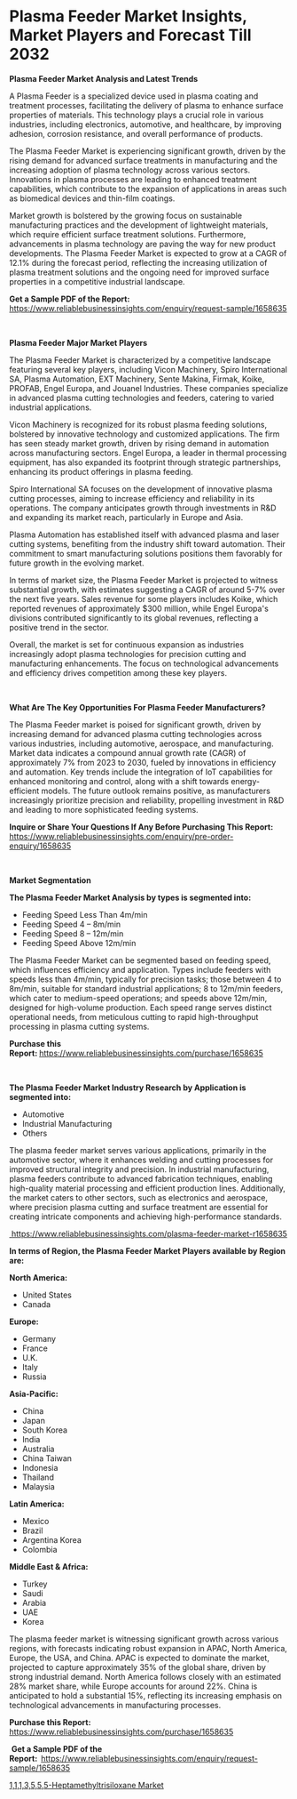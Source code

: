 <p><h1>Plasma Feeder Market Insights, Market Players and Forecast Till 2032</h1></p><p><strong>Plasma Feeder Market Analysis and Latest Trends</strong></p>
<p><p>A Plasma Feeder is a specialized device used in plasma coating and treatment processes, facilitating the delivery of plasma to enhance surface properties of materials. This technology plays a crucial role in various industries, including electronics, automotive, and healthcare, by improving adhesion, corrosion resistance, and overall performance of products.</p><p>The Plasma Feeder Market is experiencing significant growth, driven by the rising demand for advanced surface treatments in manufacturing and the increasing adoption of plasma technology across various sectors. Innovations in plasma processes are leading to enhanced treatment capabilities, which contribute to the expansion of applications in areas such as biomedical devices and thin-film coatings.</p><p>Market growth is bolstered by the growing focus on sustainable manufacturing practices and the development of lightweight materials, which require efficient surface treatment solutions. Furthermore, advancements in plasma technology are paving the way for new product developments. The Plasma Feeder Market is expected to grow at a CAGR of 12.1% during the forecast period, reflecting the increasing utilization of plasma treatment solutions and the ongoing need for improved surface properties in a competitive industrial landscape.</p></p>
<p><strong>Get a Sample PDF of the Report:&nbsp;</strong> <a href="https://www.reliablebusinessinsights.com/enquiry/request-sample/1658635?utm_campaign=3077&utm_medium=2&utm_source=Github&utm_content=ia&utm_term=23032025&utm_id=plasma-feeder">https://www.reliablebusinessinsights.com/enquiry/request-sample/1658635</a></p>
<p>&nbsp;</p>
<p><strong>Plasma Feeder Major Market Players</strong></p>
<p><p>The Plasma Feeder Market is characterized by a competitive landscape featuring several key players, including Vicon Machinery, Spiro International SA, Plasma Automation, EXT Machinery, Sente Makina, Firmak, Koike, PROFAB, Engel Europa, and Jouanel Industries. These companies specialize in advanced plasma cutting technologies and feeders, catering to varied industrial applications. </p><p>Vicon Machinery is recognized for its robust plasma feeding solutions, bolstered by innovative technology and customized applications. The firm has seen steady market growth, driven by rising demand in automation across manufacturing sectors. Engel Europa, a leader in thermal processing equipment, has also expanded its footprint through strategic partnerships, enhancing its product offerings in plasma feeding.</p><p>Spiro International SA focuses on the development of innovative plasma cutting processes, aiming to increase efficiency and reliability in its operations. The company anticipates growth through investments in R&D and expanding its market reach, particularly in Europe and Asia.</p><p>Plasma Automation has established itself with advanced plasma and laser cutting systems, benefiting from the industry shift toward automation. Their commitment to smart manufacturing solutions positions them favorably for future growth in the evolving market.</p><p>In terms of market size, the Plasma Feeder Market is projected to witness substantial growth, with estimates suggesting a CAGR of around 5-7% over the next five years. Sales revenue for some players includes Koike, which reported revenues of approximately $300 million, while Engel Europa's divisions contributed significantly to its global revenues, reflecting a positive trend in the sector.</p><p>Overall, the market is set for continuous expansion as industries increasingly adopt plasma technologies for precision cutting and manufacturing enhancements. The focus on technological advancements and efficiency drives competition among these key players.</p></p>
<p>&nbsp;</p>
<p><strong>What Are The Key Opportunities For Plasma Feeder Manufacturers?</strong></p>
<p><p>The Plasma Feeder market is poised for significant growth, driven by increasing demand for advanced plasma cutting technologies across various industries, including automotive, aerospace, and manufacturing. Market data indicates a compound annual growth rate (CAGR) of approximately 7% from 2023 to 2030, fueled by innovations in efficiency and automation. Key trends include the integration of IoT capabilities for enhanced monitoring and control, along with a shift towards energy-efficient models. The future outlook remains positive, as manufacturers increasingly prioritize precision and reliability, propelling investment in R&D and leading to more sophisticated feeding systems.</p></p>
<p><strong>Inquire or Share Your Questions If Any Before Purchasing This Report:</strong> <a href="https://www.reliablebusinessinsights.com/enquiry/pre-order-enquiry/1658635?utm_campaign=3077&utm_medium=2&utm_source=Github&utm_content=ia&utm_term=23032025&utm_id=plasma-feeder">https://www.reliablebusinessinsights.com/enquiry/pre-order-enquiry/1658635</a></p>
<p>&nbsp;</p>
<p><strong>Market Segmentation</strong></p>
<p><strong>The Plasma Feeder Market Analysis by types is segmented into:</strong></p>
<p><ul><li>Feeding Speed Less Than 4m/min</li><li>Feeding Speed 4 – 8m/min</li><li>Feeding Speed 8 – 12m/min</li><li>Feeding Speed Above 12m/min</li></ul></p>
<p><p>The Plasma Feeder Market can be segmented based on feeding speed, which influences efficiency and application. Types include feeders with speeds less than 4m/min, typically for precision tasks; those between 4 to 8m/min, suitable for standard industrial applications; 8 to 12m/min feeders, which cater to medium-speed operations; and speeds above 12m/min, designed for high-volume production. Each speed range serves distinct operational needs, from meticulous cutting to rapid high-throughput processing in plasma cutting systems.</p></p>
<p><strong>Purchase this Report:&nbsp;</strong><a href="https://www.reliablebusinessinsights.com/purchase/1658635?utm_campaign=3077&utm_medium=2&utm_source=Github&utm_content=ia&utm_term=23032025&utm_id=plasma-feeder">https://www.reliablebusinessinsights.com/purchase/1658635</a></p>
<p>&nbsp;</p>
<p><strong>The Plasma Feeder Market Industry Research by Application is segmented into:</strong></p>
<p><ul><li>Automotive</li><li>Industrial Manufacturing</li><li>Others</li></ul></p>
<p><p>The plasma feeder market serves various applications, primarily in the automotive sector, where it enhances welding and cutting processes for improved structural integrity and precision. In industrial manufacturing, plasma feeders contribute to advanced fabrication techniques, enabling high-quality material processing and efficient production lines. Additionally, the market caters to other sectors, such as electronics and aerospace, where precision plasma cutting and surface treatment are essential for creating intricate components and achieving high-performance standards.</p></p>
<p><a href="https://www.reliablebusinessinsights.com/plasma-feeder-market-r1658635?utm_campaign=3077&utm_medium=2&utm_source=Github&utm_content=ia&utm_term=23032025&utm_id=plasma-feeder">&nbsp;https://www.reliablebusinessinsights.com/plasma-feeder-market-r1658635</a></p>
<p><strong>In terms of Region, the Plasma Feeder Market Players available by Region are:</strong></p>
<p>
    <p> <strong> North America: </strong>
        <ul>
            <li>United States</li>
            <li>Canada</li>
        </ul>
        </p> 
    <p> <strong> Europe: </strong>
        <ul>
            <li>Germany</li>
            <li>France</li>
            <li>U.K.</li>
            <li>Italy</li>
            <li>Russia</li>
        </ul>
        </p> 
    <p> <strong> Asia-Pacific: </strong>
        <ul>
            <li>China</li>
            <li>Japan</li>
            <li>South Korea</li>
            <li>India</li>
            <li>Australia</li>
            <li>China Taiwan</li>
            <li>Indonesia</li>
            <li>Thailand</li>
            <li>Malaysia</li>
        </ul>
        </p> 
    <p> <strong> Latin America: </strong>
        <ul>
            <li>Mexico</li>
            <li>Brazil</li>
            <li>Argentina Korea</li>
            <li>Colombia</li>
        </ul>
        </p> 
    <p> <strong> Middle East & Africa: </strong>
        <ul>
            <li>Turkey</li>
            <li>Saudi</li>
            <li>Arabia</li>
            <li>UAE</li>
            <li>Korea</li>
        </ul>
    </p>
    </p>
<p><p>The plasma feeder market is witnessing significant growth across various regions, with forecasts indicating robust expansion in APAC, North America, Europe, the USA, and China. APAC is expected to dominate the market, projected to capture approximately 35% of the global share, driven by strong industrial demand. North America follows closely with an estimated 28% market share, while Europe accounts for around 22%. China is anticipated to hold a substantial 15%, reflecting its increasing emphasis on technological advancements in manufacturing processes.</p></p>
<p><strong>Purchase this Report: </strong><a href="https://www.reliablebusinessinsights.com/purchase/1658635?utm_campaign=3077&utm_medium=2&utm_source=Github&utm_content=ia&utm_term=23032025&utm_id=plasma-feeder">https://www.reliablebusinessinsights.com/purchase/1658635</a></p>
<p>&nbsp;<strong>Get a Sample PDF of the Report:&nbsp;&nbsp;</strong><a href="https://www.reliablebusinessinsights.com/enquiry/request-sample/1658635?utm_campaign=3077&utm_medium=2&utm_source=Github&utm_content=ia&utm_term=23032025&utm_id=plasma-feeder">https://www.reliablebusinessinsights.com/enquiry/request-sample/1658635</a></p>
<p><strong></strong></p>
<p><p><a href="https://github.com/spoorsusama/Market-Research-Report-List-1/blob/main/1113555-heptamethyltrisiloxane-market.md?utm_campaign=3077&utm_medium=2&utm_source=Github&utm_content=ia&utm_term=23032025&utm_id=plasma-feeder">1,1,1,3,5,5,5-Heptamethyltrisiloxane Market</a></p></p>